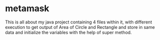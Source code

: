 # metamask 
This is all about my java project containing 4 files within it, with different execution to get output of Area of Circle and Rectangle and store in same data and initialize the variables with the help of super method.
